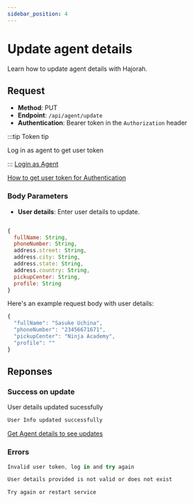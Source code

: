 ```yaml
---
sidebar_position: 4
---
```


# Update agent details

Learn how to update agent details with Hajorah.

## Request

- **Method**: PUT
- **Endpoint**: `/api/agent/update`
- **Authentication**: Bearer token in the `Authorization` header

:::tip Token tip

Log in as agent to get user token

:::
[Login as Agent](./login-agent.md)

[How to get user token for Authentication](../intro.md#get-user-token-for-bearer-authentication)

### Body Parameters
- **User details**: Enter user details to update.
```jsx title="other user schema"

{
  fullName: String,
  phoneNumber: String,
  address.street: String,
  address.city: String,
  address.state: String,
  address.country: String,
  pickupCenter: String,
  profile: String
}
```
Here's an example request body with user details:

```jsx title="updating selected details"
{
  "fullName": "Sasuke Uchina",
  "phoneNumber": "23456671671",
  "pickupCenter": "Ninja Academy",
  "profile": ""
}
```
## Reponses
### Success on update
User details updated sucessfully

```jsx title="code 201:  success"
User Info updated successfully
```

[Get Agent details to see updates](./get-agent.md)

### Errors
```jsx title="code 401:  Authentication failed"
Invalid user token, log in and try again
```

```jsx title="code 404:  Not found"
User details provided is not valid or does not exist
```

```jsx title="code 500:  Internal Server Error"
Try again or restart service
```